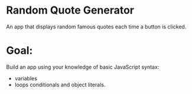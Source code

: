 # Random Quote Generator
 An app that displays random famous quotes each time a button is clicked.

 # Goal:
 Build an app using your knowledge of basic JavaScript syntax:
 - variables
 - loops 
 conditionals and object literals.
